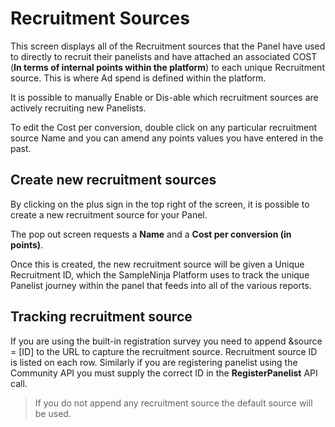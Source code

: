 # Recruitment Sources

This screen displays all of the Recruitment sources that the Panel have used to directly to recruit their panelists and have attached an associated COST (**In terms of internal points within the platform**) to each unique Recruitment source. This is where Ad spend is defined within the platform.

It is possible to manually Enable or Dis-able which recruitment sources are actively recruiting new Panelists.

To edit the Cost per conversion, double click on any particular recruitment source Name and you can amend any points values you have entered in the past.  

## Create new recruitment sources

By clicking on the plus sign in the top right of the screen, it is possible to create a new recruitment source for your Panel.

The pop out screen requests a **Name** and a **Cost per conversion (in points)**.  

Once this is created, the new recruitment source will be given a Unique Recruitment ID, which the SampleNinja Platform uses to track the unique Panelist journey within the panel that feeds into all of the various reports.

## Tracking recruitment source

If you are using the built-in registration survey you need to append &source = [ID] to the URL to capture the recruitment source. Recruitment source ID is listed on each row. Similarly if you are registering panelist using the Community API you must supply the correct ID in the **RegisterPanelist** API call.

> If you do not append any recruitment source the default source will be used.
